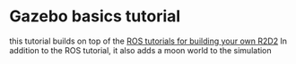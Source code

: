 # Gazebo basics tutorial
this tutorial builds on top of the [ROS tutorials for building your own R2D2](http://wiki.ros.org/urdf/Tutorials/Building%20a%20Movable%20Robot%20Model%20with%20URDF)
In addition to the ROS tutorial, it also adds a moon world to the simulation
